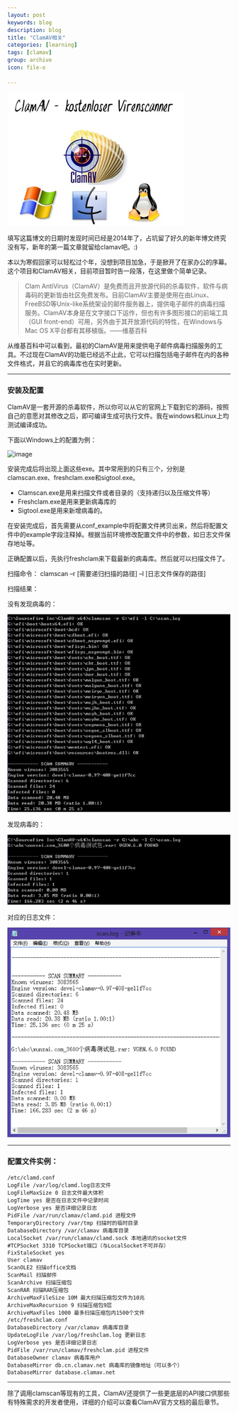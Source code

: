 ```yaml
---
layout: post
keywords: blog
description: blog
title: "ClamAV相关"
categories: [learning]
tags: [clamav]
group: archive
icon: file-o

---
```


![image](/assets/images/2014-1-23-clamav.jpg)

填写这篇博文的日期时发现时间已经是2014年了，占坑留了好久的新年博文终究没有写，新年的第一篇文章就留给clamav吧。:)

本以为寒假回家可以轻松过个年，没想到项目加急，于是掀开了在家办公的序幕。这个项目和ClamAV相关，目前项目暂时告一段落，在这里做个简单记录。

>Clam AntiVirus（ClamAV）是免费而且开放源代码的杀毒软件，软件与病毒码的更新皆由社区免费发布。目前ClamAV主要是使用在由Linux、FreeBSD等Unix-like系统架设的邮件服务器上，提供电子邮件的病毒扫描服务。ClamAV本身是在文字接口下运作，但也有许多图形接口的前端工具（GUI front-end）可用，另外由于其开放源代码的特性，在Windows与Mac OS X平台都有其移植版。——维基百科

<!-- more -->

从维基百科中可以看到，最初的ClamAV是用来提供电子邮件病毒扫描服务的工具。不过现在ClamAV的功能已经远不止此，它可以扫描包括电子邮件在内的各种文件格式，并且它的病毒库也在实时更新。

---

### 安装及配置

ClamAV是一套开源的杀毒软件，所以你可以从它的官网上下载到它的源码，按照自己的意愿对其修改之后，即可编译生成可执行文件。我在windows和Linux上均测试编译成功。

下面以Windows上的配置为例：

![image](/image/post/2014-1-23-clamav-1.png)

安装完成后将出现上面这些exe。其中常用到的只有三个，分别是clamscan.exe、freshclam.exe和sigtool.exe。

* Clamscan.exe是用来扫描文件或者目录的（支持递归以及压缩文件等）
* Freshclam.exe是用来更新病毒库的
* Sigtool.exe是用来新增病毒的。

在安装完成后，首先需要从conf_example中将配置文件拷贝出来，然后将配置文件中的example字段注释掉。根据当前环境修改配置文件中的参数，如日志文件保存地址等。

正确配置以后，先执行freshclam来下载最新的病毒库。然后就可以扫描文件了。

扫描命令： clamscan –r [需要递归扫描的路径] –l [日志文件保存的路径]

扫描结果：

没有发现病毒的：

![image](/assets/images/2014-1-23-clamav-2.png)

发现病毒的：

![image](/assets/images/2014-1-23-clamav-3.png)

对应的日志文件：

![image](/assets/images/2014-1-23-clamav-4.png)

---

### 配置文件实例：

	/etc/clamd.conf
	LogFile /var/log/clamd.log日志文件
	LogFileMaxSize 0 日志文件最大体积
	LogTime yes 是否在日志文件中记录时间
	LogVerbose yes 是否详细记录日志
	PidFile /var/run/clamav/clamd.pid 进程文件
	TemporaryDirectory /var/tmp 扫描时的临时目录
	DatabaseDirectory /var/clamav 病毒库目录
	LocalSocket /var/run/clamav/clamd.sock 本地通讯的socket文件
	#TCPSocket 3310 TCPSocket端口（与LocalSocket不可并存）
	FixStaleSocket yes
	User clamav
	ScanOLE2 扫描office文档
	ScanMail 扫描邮件
	ScanArchive 扫描压缩包
	ScanRAR 扫描RAR压缩包
	ArchiveMaxFileSize 10M 最大扫描压缩包文件为10兆
	ArchiveMaxRecursion 9 扫描压缩包9层
	ArchiveMaxFiles 1000 最多扫描压缩包内1500个文件
	/etc/freshclam.conf
	DatabaseDirectory /var/clamav 病毒库目录
	UpdateLogFile /var/log/freshclam.log 更新日志
	LogVerbose yes 是否详细记录日志
	PidFile /var/run/clamav/freshclam.pid 进程文件
	DatabaseOwner clamav 病毒库用户
	DatabaseMirror db.cn.clamav.net 病毒库的镜像地址（可以多个）
	DatabaseMirror database.clamav.net

---

除了调用clamscan等现有的工具，ClamAV还提供了一些更底层的API接口供那些有特殊需求的开发者使用，详细的介绍可以查看ClamAV官方文档的最后章节。





